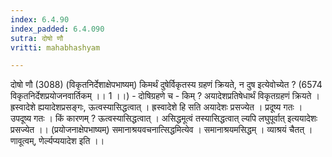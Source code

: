 ```yaml
---
index: 6.4.90
index_padded: 6.4.090
sutra: दोषो णौ
vritti: mahabhashyam

---
```

 दोषो णौ (3088) (विकृतनिर्देशाक्षेपभाष्यम्) किमर्थं दुषेर्विकृतस्य ग्रहणं क्रियते, न दुष इत्येवोच्येत ? (6574 विकृतनिर्देशप्रयोजनवार्तिकम् ।। 1 ।।) - दोषिग्रहणे च - किम् ? अयादेशप्रतिषेधार्थं विकृतग्रहणं क्रियते । ह्रस्वादेशे ह्ययादेशप्रसङ्गः, ऊत्वस्यासिद्धत्वात् । ह्रस्वादेशे हि सति अयादेशः प्रसज्येत । प्रदूष्य गतः । उपदूष्य गतः । किं कारणम् ? ऊत्वस्यासिद्धत्वात् । असिद्धमूत्वं तस्यासिद्धत्वात् ल्यपि लघुपूर्वात् इत्ययादेशः प्रसज्येत ।। (प्रयोजनाक्षेपभाष्यम्) समानाश्रयवचनात्सिद्धमित्येव । समानाश्रयमसिद्धम् । व्याश्रयं चैतत् । णावूत्वम्, णेर्ल्यप्ययादेश इति ।। 